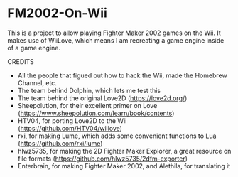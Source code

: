 # FM2002-On-Wii
This is a project to allow playing Fighter Maker 2002 games on the Wii. It makes use of WiiLove, which means I am recreating a game engine inside of a game engine.

CREDITS
- All the people that figued out how to hack the Wii, made the Homebrew Channel, etc.
- The team behind Dolphin, which lets me test this
- The team behind the original Love2D (https://love2d.org/)
- Sheepolution, for their excellent primer on Love (https://www.sheepolution.com/learn/book/contents)
- HTV04, for porting Love2D to the Wii (https://github.com/HTV04/wiilove)
- rxi, for making Lume, which adds some convenient functions to Lua (https://github.com/rxi/lume)
- hlwz5735, for making the 2D Fighter Maker Explorer, a great resource on file formats (https://github.com/hlwz5735/2dfm-exporter)
- Enterbrain, for making Fighter Maker 2002, and Alethila, for translating it

